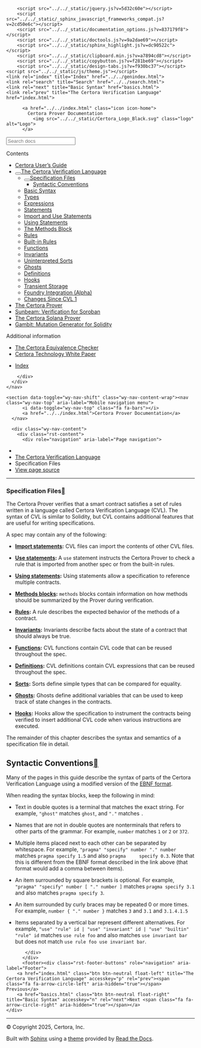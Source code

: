 <!DOCTYPE html><html class="writer-html5" lang="en" data-content_root="../../"><head>
  <meta charset="utf-8"><meta name="viewport" content="width=device-width, initial-scale=1">

  <meta name="viewport" content="width=device-width, initial-scale=1.0">
  <title>Specification Files — Certora Prover Documentation 0.0 documentation</title>
      <link rel="stylesheet" type="text/css" href="../../_static/pygments.css?v=80d5e7a1">
      <link rel="stylesheet" type="text/css" href="../../_static/css/theme.css?v=19f00094">
      <link rel="stylesheet" type="text/css" href="../../_static/copybutton.css?v=76b2166b">
      <link rel="stylesheet" type="text/css" href="../../_static/custom.css?v=098d337b">
      <link rel="stylesheet" type="text/css" href="../../_static/sphinx-design.min.css?v=87e54e7c">

  
  <!--[if lt IE 9]>
    <script src="../../_static/js/html5shiv.min.js"></script>
  <![endif]-->
  
        <script src="../../_static/jquery.js?v=5d32c60e"></script>
        <script src="../../_static/_sphinx_javascript_frameworks_compat.js?v=2cd50e6c"></script>
        <script src="../../_static/documentation_options.js?v=837179f8"></script>
        <script src="../../_static/doctools.js?v=9a2dae69"></script>
        <script src="../../_static/sphinx_highlight.js?v=dc90522c"></script>
        <script src="../../_static/clipboard.min.js?v=a7894cd8"></script>
        <script src="../../_static/copybutton.js?v=f281be69"></script>
        <script src="../../_static/design-tabs.js?v=f930bc37"></script>
    <script src="../../_static/js/theme.js"></script>
    <link rel="index" title="Index" href="../../genindex.html">
    <link rel="search" title="Search" href="../../search.html">
    <link rel="next" title="Basic Syntax" href="basics.html">
    <link rel="prev" title="The Certora Verification Language" href="index.html"> 
</head>

<body class="wy-body-for-nav"> 
  <div class="wy-grid-for-nav">
    <nav data-toggle="wy-nav-shift" class="wy-nav-side">
      <div class="wy-side-scroll">
        <div class="wy-side-nav-search">

          
          
          <a href="../../index.html" class="icon icon-home">
            Certora Prover Documentation
              <img src="../../_static/Certora_Logo_Black.svg" class="logo" alt="Logo">
          </a>
<div role="search">
  <form id="rtd-search-form" class="wy-form" action="../../search.html" method="get">
    <input type="text" name="q" placeholder="Search docs" aria-label="Search docs">
    <input type="hidden" name="check_keywords" value="yes">
    <input type="hidden" name="area" value="default">
  </form>
</div>
        </div><div class="wy-menu wy-menu-vertical" data-spy="affix" role="navigation" aria-label="Navigation menu">
              <p class="caption" role="heading"><span class="caption-text">Contents</span></p>
<ul class="current" aria-expanded="true">
<li class="toctree-l1"><a class="reference internal" href="../user-guide/index.html">Certora User’s Guide</a></li>
<li class="toctree-l1 current" aria-expanded="true"><a class="reference internal" href="index.html"><button class="toctree-expand" title="Open/close menu"></button>The Certora Verification Language</a><ul class="" aria-expanded="false">
<li class="toctree-l2 current" aria-expanded="true"><a class="reference internal current" href="#" aria-expanded="true"><button class="toctree-expand" title="Open/close menu"></button>Specification Files</a><ul>
<li class="toctree-l3"><a class="reference internal" href="#syntactic-conventions">Syntactic Conventions</a></li>
</ul>
</li>
<li class="toctree-l2"><a class="reference internal" href="basics.html">Basic Syntax</a></li>
<li class="toctree-l2"><a class="reference internal" href="types.html">Types</a></li>
<li class="toctree-l2"><a class="reference internal" href="expr.html">Expressions</a></li>
<li class="toctree-l2"><a class="reference internal" href="statements.html">Statements</a></li>
<li class="toctree-l2"><a class="reference internal" href="imports.html">Import and Use Statements</a></li>
<li class="toctree-l2"><a class="reference internal" href="using.html">Using Statements</a></li>
<li class="toctree-l2"><a class="reference internal" href="methods.html">The Methods Block</a></li>
<li class="toctree-l2"><a class="reference internal" href="rules.html">Rules</a></li>
<li class="toctree-l2"><a class="reference internal" href="builtin.html">Built-in Rules</a></li>
<li class="toctree-l2"><a class="reference internal" href="functions.html">Functions</a></li>
<li class="toctree-l2"><a class="reference internal" href="invariants.html">Invariants</a></li>
<li class="toctree-l2"><a class="reference internal" href="sorts.html">Uninterpreted Sorts</a></li>
<li class="toctree-l2"><a class="reference internal" href="ghosts.html">Ghosts</a></li>
<li class="toctree-l2"><a class="reference internal" href="defs.html">Definitions</a></li>
<li class="toctree-l2"><a class="reference internal" href="hooks.html">Hooks</a></li>
<li class="toctree-l2"><a class="reference internal" href="transient.html">Transient Storage</a></li>
<li class="toctree-l2"><a class="reference internal" href="foundry-integration.html">Foundry Integration (Alpha)</a></li>
<li class="toctree-l2"><a class="reference internal" href="index.html#changes-since-cvl-1">Changes Since CVL 1</a></li>
</ul>
</li>
<li class="toctree-l1"><a class="reference internal" href="../prover/index.html">The Certora Prover</a></li>
<li class="toctree-l1"><a class="reference internal" href="../sunbeam/index.html">Sunbeam: Verification for Soroban</a></li>
<li class="toctree-l1"><a class="reference internal" href="../solana/index.html">The Certora Solana Prover</a></li>
<li class="toctree-l1"><a class="reference internal" href="../gambit/index.html">Gambit: Mutation Generator for Solidity</a></li>
</ul>
<p class="caption" role="heading"><span class="caption-text">Additional information</span></p>
<ul>
<li class="toctree-l1"><a class="reference internal" href="../equiv-check/index.html">The Certora Equivalence Checker</a></li>
<li class="toctree-l1"><a class="reference internal" href="../whitepaper/index.html">Certora Technology White Paper</a></li>
</ul>
<ul>
<li class="toctree-l1"><a class="reference internal" href="../../genindex.html">Index</a></li>
</ul>

        </div>
      </div>
    </nav>

    <section data-toggle="wy-nav-shift" class="wy-nav-content-wrap"><nav class="wy-nav-top" aria-label="Mobile navigation menu">
          <i data-toggle="wy-nav-top" class="fa fa-bars"></i>
          <a href="../../index.html">Certora Prover Documentation</a>
      </nav>

      <div class="wy-nav-content">
        <div class="rst-content">
          <div role="navigation" aria-label="Page navigation">
  <ul class="wy-breadcrumbs">
      <li><a href="../../index.html" class="icon icon-home" aria-label="Home"></a></li>
          <li class="breadcrumb-item"><a href="index.html">The Certora Verification Language</a></li>
      <li class="breadcrumb-item active">Specification Files</li>
      <li class="wy-breadcrumbs-aside">
            <a href="../../_sources/docs/cvl/overview.md.txt" rel="nofollow"> View page source</a>
      </li>
  </ul>
  <hr>
</div>
          <div role="main" class="document" itemscope="itemscope" itemtype="http://schema.org/Article">
           <div itemprop="articleBody">
             
  <section id="specification-files">
<h1>Specification Files<a class="headerlink" href="#specification-files" title="Link to this heading"></a></h1>
<p>The Certora Prover verifies that a smart contract satisfies a set of rules
written in a language called Certora Verification Language (CVL).  The syntax
of CVL is similar to Solidity, but CVL contains additional features
that are useful for writing specifications.</p>
<p>A spec may contain any of the following:</p>
<ul class="simple">
<li><p><strong><a class="reference internal" href="imports.html"><span class="doc std std-doc">Import statements</span></a>:</strong> CVL files can import the contents of other CVL files.</p></li>
<li><p><strong><a class="reference internal" href="imports.html"><span class="doc std std-doc">Use statements</span></a>:</strong> A <code class="docutils literal notranslate"><span class="pre">use</span></code> statement instructs the Certora Prover to check
a rule that is imported from another spec or from the built-in rules.</p></li>
<li><p><strong><a class="reference internal" href="using.html"><span class="doc std std-doc">Using statements</span></a>:</strong> Using statements allow a specification to reference
multiple contracts.</p></li>
<li><p><strong><a class="reference internal" href="methods.html"><span class="doc std std-doc">Methods blocks</span></a>:</strong> <code class="docutils literal notranslate"><span class="pre">methods</span></code> blocks contain information on how methods
should be summarized by the Prover during verification.</p></li>
<li><p><strong><a class="reference internal" href="rules.html#rules-main"><span class="std std-ref">Rules</span></a>:</strong> A rule describes the expected behavior of the methods of a
contract.</p></li>
<li><p><strong><a class="reference internal" href="invariants.html#invariants"><span class="std std-ref">Invariants</span></a>:</strong> Invariants describe facts about the state of a contract that
should always be true.</p></li>
<li><p><strong><a class="reference internal" href="functions.html"><span class="doc std std-doc">Functions</span></a>:</strong> CVL functions contain CVL code that can be reused throughout the spec.</p></li>
<li><p><strong><a class="reference internal" href="defs.html"><span class="doc std std-doc">Definitions</span></a>:</strong> CVL definitions contain CVL expressions that can be reused throughout the spec.</p></li>
<li><p><strong><a class="reference internal" href="sorts.html"><span class="doc std std-doc">Sorts</span></a>:</strong> Sorts define simple types that can be compared for equality.</p></li>
<li><p><strong><a class="reference internal" href="ghosts.html#ghosts-doc"><span class="std std-ref">Ghosts</span></a>:</strong> Ghosts define additional variables that can be used to keep track
of state changes in the contracts.</p></li>
<li><p><strong><a class="reference internal" href="hooks.html#hooks"><span class="std std-ref">Hooks</span></a>:</strong> Hooks allow the specification to instrument the contracts being
verified to insert additional CVL code when various instructions are executed.</p></li>
</ul>
<p>The remainder of this chapter describes the syntax and semantics of a
specification file in detail.</p>
<section id="syntactic-conventions">
<span id="ebnf-syntax"></span><h2>Syntactic Conventions<a class="headerlink" href="#syntactic-conventions" title="Link to this heading"></a></h2>
<p>Many of the pages in this guide describe the syntax of parts of the Certora
Verification Language using a modified version of the <a class="reference external" href="https://en.wikipedia.org/wiki/Extended_Backus%E2%80%93Naur_form">EBNF format</a>.</p>
<p>When reading the syntax blocks, keep the following in mind:</p>
<ul class="simple">
<li><p>Text in double quotes is a terminal that matches the exact string.
For example, <code class="docutils literal notranslate"><span class="pre">"ghost"</span></code> matches <code class="docutils literal notranslate"><span class="pre">ghost</span></code>, and <code class="docutils literal notranslate"><span class="pre">"."</span></code> matches <code class="docutils literal notranslate"><span class="pre">.</span></code></p></li>
<li><p>Names that are not in double quotes are nonterminals that refers to other
parts of the grammar.  For example, <code class="docutils literal notranslate"><span class="pre">number</span></code> matches <code class="docutils literal notranslate"><span class="pre">1</span></code> or <code class="docutils literal notranslate"><span class="pre">2</span></code> or <code class="docutils literal notranslate"><span class="pre">372</span></code>.</p></li>
<li><p>Multiple items placed next to each other can be separated
by whitespace.  For example, <code class="docutils literal notranslate"><span class="pre">"pragma"</span> <span class="pre">"specify"</span> <span class="pre">number</span> <span class="pre">"."</span> <span class="pre">number</span></code> matches <code class="docutils literal notranslate"><span class="pre">pragma</span> <span class="pre">specify</span> <span class="pre">1.5</span></code>
and also <code class="docutils literal notranslate"><span class="pre">pragma</span>&nbsp;&nbsp;&nbsp;&nbsp; <span class="pre">specify</span> <span class="pre">0.3</span></code>.  Note that this is different from the
EBNF format described in the link above (that format would add a comma between items).</p></li>
<li><p>An item surrounded by square brackets is optional.  For example, <code class="docutils literal notranslate"><span class="pre">"pragma"</span> <span class="pre">"specify"</span> <span class="pre">number</span> <span class="pre">[</span> <span class="pre">"."</span> <span class="pre">number</span> <span class="pre">]</span></code>
matches <code class="docutils literal notranslate"><span class="pre">pragma</span> <span class="pre">specify</span> <span class="pre">3.1</span></code> and also matches <code class="docutils literal notranslate"><span class="pre">pragma</span> <span class="pre">specify</span> <span class="pre">3</span></code>.</p></li>
<li><p>An item surrounded by curly braces may be repeated 0 or more times.  For example,
<code class="docutils literal notranslate"><span class="pre">number</span> <span class="pre">{</span> <span class="pre">"."</span> <span class="pre">number</span> <span class="pre">}</span></code> matches <code class="docutils literal notranslate"><span class="pre">3</span></code> and <code class="docutils literal notranslate"><span class="pre">3.1</span></code> and <code class="docutils literal notranslate"><span class="pre">3.1.4.1.5</span></code></p></li>
<li><p>Items separated by a vertical bar represent different alternatives.  For example,
<code class="docutils literal notranslate"><span class="pre">"use"</span> <span class="pre">"rule"</span> <span class="pre">id</span> <span class="pre">|</span> <span class="pre">"use"</span> <span class="pre">"invariant"</span> <span class="pre">id</span> <span class="pre">|</span> <span class="pre">"use"</span> <span class="pre">"builtin"</span> <span class="pre">"rule"</span> <span class="pre">id</span></code> matches
<code class="docutils literal notranslate"><span class="pre">use</span> <span class="pre">rule</span> <span class="pre">foo</span></code> and also matches <code class="docutils literal notranslate"><span class="pre">use</span> <span class="pre">invariant</span> <span class="pre">bar</span></code> but does not match
<code class="docutils literal notranslate"><span class="pre">use</span> <span class="pre">rule</span> <span class="pre">foo</span> <span class="pre">use</span> <span class="pre">invariant</span> <span class="pre">bar</span></code>.</p></li>
</ul>
</section>
</section>


           </div>
          </div>
          <footer><div class="rst-footer-buttons" role="navigation" aria-label="Footer">
        <a href="index.html" class="btn btn-neutral float-left" title="The Certora Verification Language" accesskey="p" rel="prev"><span class="fa fa-arrow-circle-left" aria-hidden="true"></span> Previous</a>
        <a href="basics.html" class="btn btn-neutral float-right" title="Basic Syntax" accesskey="n" rel="next">Next <span class="fa fa-arrow-circle-right" aria-hidden="true"></span></a>
    </div>

  <hr>

  <div role="contentinfo">
    <p>© Copyright 2025, Certora, Inc.</p>
  </div>

  Built with <a href="https://www.sphinx-doc.org/">Sphinx</a> using a
    <a href="https://github.com/readthedocs/sphinx_rtd_theme">theme</a>
    provided by <a href="https://readthedocs.org">Read the Docs</a>.
   

</footer>
        </div>
      </div>
    </section>
  </div>
  <script>
      jQuery(function () {
          SphinxRtdTheme.Navigation.enable(true);
      });
  </script> 


</body></html>